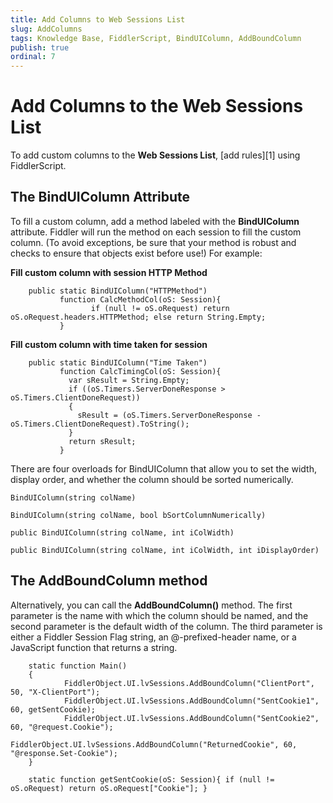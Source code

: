 ```yaml
---
title: Add Columns to Web Sessions List
slug: AddColumns
tags: Knowledge Base, FiddlerScript, BindUIColumn, AddBoundColumn
publish: true
ordinal: 7
---
```


Add Columns to the Web Sessions List
====================================

To add custom columns to the **Web Sessions List**, [add rules][1] using FiddlerScript. 

The BindUIColumn Attribute
--------------------------

To fill a custom column, add a method labeled with the **BindUIColumn** attribute. Fiddler will run the method on each session to fill the custom column.  (To avoid exceptions, be sure that your method is robust and checks to ensure that objects exist before use!) For example:



**Fill custom column with session HTTP Method**

		public static BindUIColumn("HTTPMethod")
			   function CalcMethodCol(oS: Session){
					  if (null != oS.oRequest) return oS.oRequest.headers.HTTPMethod; else return String.Empty; 
			   }


**Fill custom column with time taken for session**

		public static BindUIColumn("Time Taken")
			   function CalcTimingCol(oS: Session){
				 var sResult = String.Empty;
				 if ((oS.Timers.ServerDoneResponse > oS.Timers.ClientDoneRequest))
				 {
				   sResult = (oS.Timers.ServerDoneResponse - oS.Timers.ClientDoneRequest).ToString();
				 }
				 return sResult;
			   }



There are four overloads for BindUIColumn that allow you to set the width, display order, and whether the column should be sorted numerically.

	BindUIColumn(string colName)

	BindUIColumn(string colName, bool bSortColumnNumerically)

	public BindUIColumn(string colName, int iColWidth)

	public BindUIColumn(string colName, int iColWidth, int iDisplayOrder)

The AddBoundColumn method
-------------------------

Alternatively, you can call the **AddBoundColumn()** method.  The first parameter is the name with which the column should be named, and the second parameter is the default width of the column. The third parameter is either a Fiddler Session Flag string, an @-prefixed-header name, or a JavaScript function that returns a string. 

		static function Main()
		{
				FiddlerObject.UI.lvSessions.AddBoundColumn("ClientPort", 50, "X-ClientPort");
				FiddlerObject.UI.lvSessions.AddBoundColumn("SentCookie1", 60, getSentCookie);
				FiddlerObject.UI.lvSessions.AddBoundColumn("SentCookie2", 60, "@request.Cookie");
				FiddlerObject.UI.lvSessions.AddBoundColumn("ReturnedCookie", 60, "@response.Set-Cookie");
		}

		static function getSentCookie(oS: Session){ if (null != oS.oRequest) return oS.oRequest["Cookie"]; }